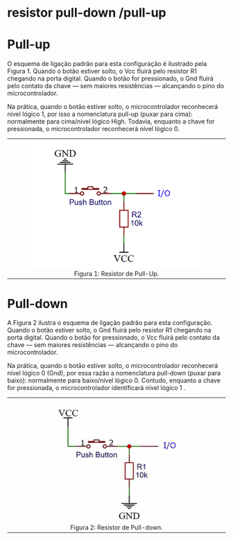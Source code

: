 # resistor pull-down /pull-up

# Pull-up

O esquema de ligação padrão para esta configuração é ilustrado pela Figura 1. Quando o botão estiver solto, o Vcc fluirá pelo resistor R1 chegando na porta digital. Quando o botão for pressionado, o Gnd fluirá pelo contato da chave — sem maiores resistências — alcançando o pino do microcontrolador.

Na prática, quando o botão estiver solto, o microcontrolador reconhecerá nível lógico 1, por isso a nomenclatura pull-up (puxar para cima): normalmente para cima/nível lógico High. Todavia, enquanto a chave for pressionada, o microcontrolador reconhecerá nível lógico 0.

<table border="0">
<tbody>
<tr>
<td><img style="display: block; margin-left: auto; margin-right: auto;" src="/Resistor pull up-pull down/img/pull-up.jpg" alt="" width="80%" /></td>
</tr>
<tr>
<td style="text-align: center;">Figura 1: Resistor de Pull-Up.</td>
</tr>
</tbody>
</table>

# Pull-down

A Figura 2 ilustra o esquema de ligação padrão para esta configuração. Quando o botão estiver solto, o Gnd fluirá pelo resistor R1 chegando na porta digital. Quando o botão for pressionado, o Vcc fluirá pelo contato da chave — sem maiores resistências — alcançando o pino do microcontrolador. 

Na prática, quando o botão estiver solto, o microcontrolador reconhecerá nível lógico 0 (Gnd), por essa razão a nomenclatura pull-down (puxar para baixo): normalmente para baixo/nível lógico 0. Contudo, enquanto a chave for pressionada, o microcontrolador identificará nível lógico 1 .

<table border="0">
<tbody>
<tr>
<td><img style="display: block; margin-left: auto; margin-right: auto;" src="/Resistor pull up-pull down/img/Pull-down.jpg" alt="" width="80%" /></td>
</tr>
<tr>
<td style="text-align: center;">Figura 2: Resistor de Pull-down.</td>
</tr>
</tbody>
</table>

